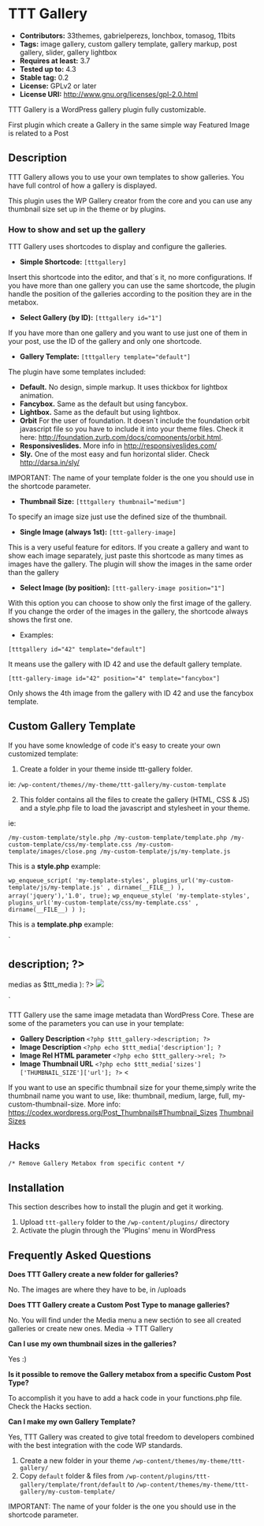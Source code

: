 # TTT Gallery

* **Contributors:** 33themes, gabrielperezs, lonchbox, tomasog, 11bits
* **Tags:** image gallery, custom gallery template, gallery markup, post gallery, slider, gallery lightbox
* **Requires at least:** 3.7
* **Tested up to:** 4.3
* **Stable tag:** 0.2 
* **License:** GPLv2 or later
* **License URI:** http://www.gnu.org/licenses/gpl-2.0.html

TTT Gallery is a WordPress gallery plugin fully customizable.

First plugin which create a Gallery in the same simple way Featured Image is related to a Post

## Description

TTT Gallery allows you to use your own templates to show galleries. You have full control of how a gallery is displayed.

This plugin uses the WP Gallery creator from the core and you can use any thumbnail size set up in the theme or by plugins.

### How to show and set up the gallery

TTT Gallery uses shortcodes to display and configure the galleries.

* **Simple Shortcode:** `[tttgallery]` 

Insert this shortcode into the editor, and that´s it, no more configurations. If you have more than one gallery you can use the same shortcode, the plugin handle the position of the galleries according to the position they are in the metabox.

* **Select Gallery (by ID):** `[tttgallery id="1"]` 

If you have more than one gallery and you want to use just one of them in your post, use the ID of the gallery and only one shortcode.

* **Gallery Template:** `[tttgallery template="default"]`

The plugin have some templates included:

  * **Default.** No design, simple markup. It uses thickbox for lightbox animation.
  * **Fancybox.** Same as the default but using fancybox.
  * **Lightbox.** Same as the default but using lightbox.
  * **Orbit** For the user of foundation. It doesn´t include the foundation orbit javascript file so you have to include it into your theme files. Check it here: http://foundation.zurb.com/docs/components/orbit.html.
  * **Responsiveslides.** More info in http://responsiveslides.com/
  * **Sly.** One of the most easy and fun horizontal slider. Check http://darsa.in/sly/
  
  IMPORTANT: The name of your template folder is the one you should use in the shortcode parameter.

* **Thumbnail Size:** `[tttgallery thumbnail="medium"]`

To specify an image size just use the defined size of the thumbnail.

* **Single Image (always 1st):** `[ttt-gallery-image]` 

This is a very useful feature for editors. If you create a gallery and want to show each image separately, just paste this shortcode as many times as images have the gallery. The plugin will show the images in the same order than the gallery

* **Select Image (by position):** `[ttt-gallery-image position="1"]` 

With this option you can choose to show only the first image of the gallery. If you change the order of the images in the gallery, the shortcode always shows the first one.

* Examples:

`[tttgallery id="42" template="default"]` 

It means use the gallery with ID 42 and use the default gallery template. 

`[ttt-gallery-image id="42" position="4" template="fancybox"]` 

Only shows the 4th image from the gallery with ID 42 and use the fancybox template.


## Custom Gallery Template

If you have some knowledge of code it's easy to create your own customized template:

1. Create a folder in your theme inside ttt-gallery folder.

ie: `/wp-content/themes//my-theme/ttt-gallery/my-custom-template`

2. This folder contains all the files to create the gallery (HTML, CSS & JS) and a style.php file to load the javascript and stylesheet in your theme.

ie: 

`/my-custom-template/style.php
/my-custom-template/template.php
/my-custom-template/css/my-template.css
/my-custom-template/images/close.png
/my-custom-template/js/my-template.js`

This is a **style.php** example:

`wp_enqueue_script( 'my-template-styles', plugins_url('my-custom-template/js/my-template.js' , dirname(__FILE__) ), array('jquery'),'1.0', true);`
`wp_enqueue_style( 'my-template-styles',  plugins_url('my-custom-template/css/my-template.css' , dirname(__FILE__) ) );`

This is a **template.php** example:

`<div class="my-custom-template">
	<h2><?php $ttt_gallery->description; ?></h2>
	<?php foreach( $ttt_gallery->medias as $ttt_media ): ?>
	<a href="<?php echo $ttt_media['sizes']['full']['url']; ?>" title="<?php echo $ttt_media['description']; ?>" rel="<?php echo $ttt_gallery->rel; ?>">
		<img src="<?php echo $ttt_media['sizes']['thumbnail']['url']; ?>">
	</a>
	<?php endforeach; ?>
</div>`

TTT Gallery use the same image metadata than WordPress Core. These are some of the parameters you can use in your template:

* **Gallery Description** `<?php $ttt_gallery->description; ?>`
* **Image Description** `<?php echo $ttt_media['description']; ?`
* **Image Rel HTML parameter** `<?php echo $ttt_gallery->rel; ?>`
* **Image Thumbnail URL** `<?php echo $ttt_media['sizes']['THUMBNAIL_SIZE']['url']; ?>` <

If you want to use an specific thumbnail size for your theme,simply write the thumbnail name you want to use, like: thumbnail, medium, large, full, my-custom-thumbnail-size. More info: https://codex.wordpress.org/Post_Thumbnails#Thumbnail_Sizes [Thumbnail Sizes](http://wordpress.org/ "Codex Wordpress.org")


## Hacks

`/* Remove Gallery Metabox from specific content */`


## Installation

This section describes how to install the plugin and get it working.

1. Upload `ttt-gallery` folder to the `/wp-content/plugins/` directory
2. Activate the plugin through the 'Plugins' menu in WordPress


## Frequently Asked Questions

**Does TTT Gallery create a new folder for galleries?**

No. The images are where they have to be, in /uploads

**Does TTT Gallery create a Custom Post Type to manage galleries?**

No. You will find under the Media menu a new sectión to see all created galleries or create new ones. Media -> TTT Gallery

**Can I use my own thumbnail sizes in the galleries?**

Yes :)

**Is it possible to remove the Gallery metabox from a specific Custom Post Type?**

To accomplish it you have to add a hack code in your functions.php file. Check the Hacks section.

**Can I make my own Gallery Template?**

Yes, TTT Gallery was created to give total freedom to developers combined with the best integration with the code WP standards.

1. Create a new folder in your theme `/wp-content/themes/my-theme/ttt-gallery/`
2. Copy `default` folder & files from `/wp-content/plugins/ttt-gallery/template/front/default` to `/wp-content/themes/my-theme/ttt-gallery/my-custom-template/`

IMPORTANT: The name of your folder is the one you should use in the shortcode parameter.
